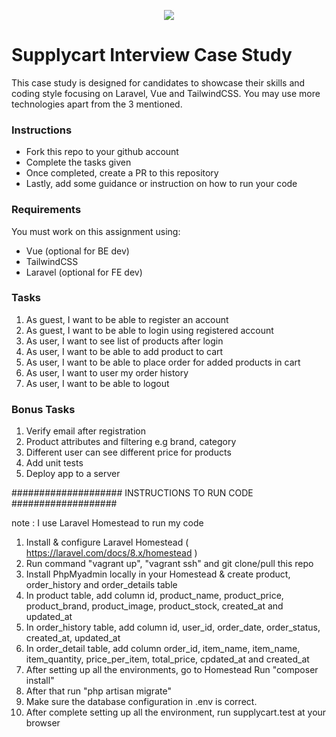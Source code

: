 <p align="center">
    <img align="center" src="https://supplycart.my/wp-content/uploads/2019/09/sc_logo_tm.png">
</p>

# Supplycart Interview Case Study

This case study is designed for candidates to showcase their skills and coding style focusing on Laravel, Vue and TailwindCSS. You may use more technologies apart from the 3 mentioned. 

### Instructions

- Fork this repo to your github account
- Complete the tasks given
- Once completed, create a PR to this repository
- Lastly, add some guidance or instruction on how to run your code

### Requirements

You must work on this assignment using:
 - Vue (optional for BE dev)
 - TailwindCSS
 - Laravel (optional for FE dev)

### Tasks

1. As guest, I want to be able to register an account
2. As guest, I want to be able to login using registered account
3. As user, I want to see list of products after login
4. As user, I want to be able to add product to cart
5. As user, I want to be able to place order for added products in cart
6. As user, I want to user my order history
7. As user, I want to be able to logout

### Bonus Tasks

1. Verify email after registration
2. Product attributes and filtering e.g brand, category
3. Different user can see different price for products
4. Add unit tests
5. Deploy app to a server


#################### INSTRUCTIONS TO RUN CODE ###################

note : I use Laravel Homestead to run my code

1. Install & configure Laravel Homestead ( https://laravel.com/docs/8.x/homestead )
2. Run command "vagrant up", "vagrant ssh" and git clone/pull this repo
3. Install PhpMyadmin locally in your Homestead & create product, order_history and order_details table
4. In product table, add column id, product_name, product_price, product_brand, product_image, product_stock, created_at and updated_at
5. In order_history table, add column id, user_id, order_date, order_status, created_at, updated_at
6. In order_detail table, add column order_id, item_name, item_name, item_quantity, price_per_item, total_price, cpdated_at and created_at
7. After setting up all the environments, go to Homestead Run "composer install"
8. After that run "php artisan migrate"
9. Make sure the database configuration in .env is correct. 
10. After complete setting up all the environment, run supplycart.test at your browser
